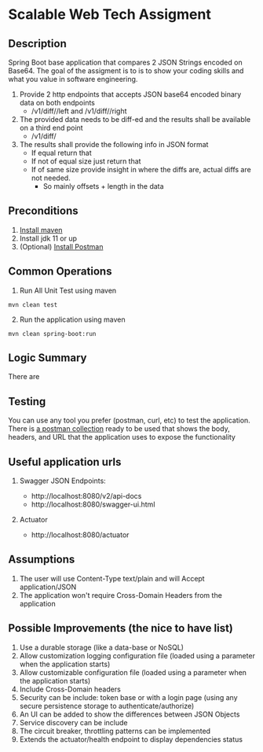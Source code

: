 Scalable Web Tech Assigment
===========================

Description
-----------

Spring Boot base application that compares 2 JSON Strings encoded on Base64. The goal of the assigment is to is to show 
your coding skills and what you value in software engineering.

1. Provide 2 http endpoints that accepts JSON base64 encoded binary data on both endpoints
    * <host>/v1/diff/<ID>/left and <host>/v1/diff/<ID>/right
2. The provided data needs to be diff-ed and the results shall be available on a third end point
    * <host>/v1/diff/<ID>
3. The results shall provide the following info in JSON format
    * If equal return that
    * If not of equal size just return that
    * If of same size provide insight in where the diffs are, actual diffs are not needed.
        * So mainly offsets + length in the data 

Preconditions
-------------

1. [Install maven][0]
2. Install jdk 11 or up
3. (Optional) [Install Postman][1]

Common Operations
-----------------

1. Run All Unit Test using maven 
```shell script
mvn clean test
```

2. Run the application using maven
```shell script
mvn clean spring-boot:run 
```

Logic Summary
-------------
There are

Testing
-------
You can use any tool you prefer (postman, curl, etc) to test the application. There is 
[a postman collection](/utilities/postman/WAES-Tech-Assignment.postman_collection.json) ready to be used that shows the 
body, headers, and URL that the application uses to expose the functionality 


Useful application urls
-----------------------

1. Swagger JSON Endpoints:
    * http://localhost:8080/v2/api-docs
    * http://localhost:8080/swagger-ui.html

2. Actuator
    * http://localhost:8080/actuator

Assumptions
-----------
1. The user will use Content-Type text/plain and will Accept application/JSON
2. The application won't require Cross-Domain Headers from the application

Possible Improvements (the nice to have list)
--------------------------------------------
1. Use a durable storage (like a data-base or NoSQL)
2. Allow customization logging configuration file (loaded using a parameter when the application starts)
3. Allow customizable configuration file (loaded using a parameter when the application starts)
4. Include Cross-Domain headers
5. Security can be include: token base or with a login page (using any secure persistence storage to authenticate/authorize)
6. An UI can be added to show the differences between JSON Objects
7. Service discovery can be include
8. The circuit breaker, throttling patterns can be implemented 
9. Extends the actuator/health endpoint to display dependencies status

[0]: https://maven.apache.org/
[1]: https://www.getpostman.com